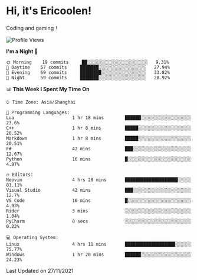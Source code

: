 # Hi, it's Ericoolen!
Coding and gaming！

<!--START_SECTION:waka-->
![Profile Views](http://img.shields.io/badge/Profile%20Views-1-blue)

**I'm a Night 🦉** 

```text
🌞 Morning    19 commits     ██░░░░░░░░░░░░░░░░░░░░░░░   9.31% 
🌆 Daytime    57 commits     ███████░░░░░░░░░░░░░░░░░░   27.94% 
🌃 Evening    69 commits     ████████░░░░░░░░░░░░░░░░░   33.82% 
🌙 Night      59 commits     ███████░░░░░░░░░░░░░░░░░░   28.92%

```


📊 **This Week I Spent My Time On** 

```text
⌚︎ Time Zone: Asia/Shanghai

💬 Programming Languages: 
Lua                      1 hr 18 mins        ██████░░░░░░░░░░░░░░░░░░░   23.6% 
C++                      1 hr 8 mins         █████░░░░░░░░░░░░░░░░░░░░   20.52% 
Markdown                 1 hr 8 mins         █████░░░░░░░░░░░░░░░░░░░░   20.51% 
F#                       42 mins             ███░░░░░░░░░░░░░░░░░░░░░░   12.67% 
Python                   16 mins             █░░░░░░░░░░░░░░░░░░░░░░░░   4.97%

🔥 Editors: 
Neovim                   4 hrs 28 mins       ████████████████████░░░░░   81.11% 
Visual Studio            42 mins             ███░░░░░░░░░░░░░░░░░░░░░░   12.7% 
VS Code                  16 mins             █░░░░░░░░░░░░░░░░░░░░░░░░   4.93% 
Rider                    3 mins              ░░░░░░░░░░░░░░░░░░░░░░░░░   1.04% 
PyCharm                  0 secs              ░░░░░░░░░░░░░░░░░░░░░░░░░   0.22%

💻 Operating System: 
Linux                    4 hrs 11 mins       ███████████████████░░░░░░   75.77% 
Windows                  1 hr 20 mins        ██████░░░░░░░░░░░░░░░░░░░   24.23%

```


 Last Updated on 27/11/2021
<!--END_SECTION:waka-->

